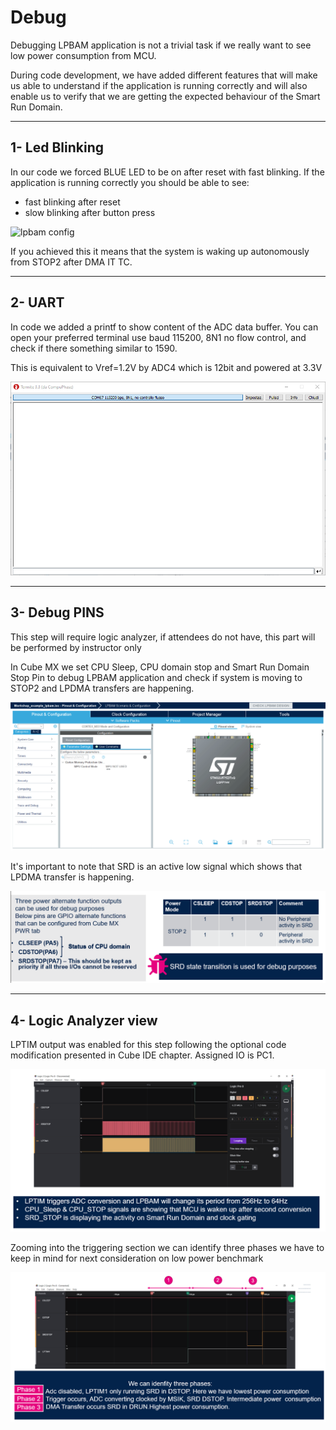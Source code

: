 # **Debug** #

<awarning>
Debugging LPBAM application is not a trivial task if we really want to see low power consumption from MCU.
</awarning>

During code development, we have added different features that will make us able to understand if the application is running correctly and will also enable us to verify that we are getting the expected behaviour of the Smart Run Domain.

---

## 1- Led Blinking

In our code we forced BLUE LED to be on after reset with fast blinking.
If the application is running correctly you should be able to see:

- fast blinking after reset
- slow blinking after button press


![lpbam config](./img/0402.gif)

<asuccess>
If you achieved this it means that the system is waking up autonomously from STOP2 after DMA IT TC.
</asuccess>

---

## 2- UART

In code we added a printf to show content of the ADC data buffer.
You can open your preferred terminal use baud 115200, 8N1 no flow control, and check if there something similar to 1590.

<ainfo>
This is equivalent to Vref=1.2V by ADC4 which is 12bit and powered at 3.3V
</ainfo>

<p>

</p>

![lpbam config](./img/0401.gif)

---

## 3- Debug PINS

<awarning>
This step will require logic analyzer, if attendees do not have, this part will be performed by instructor only 
</awarning>

<p>

</p>

In Cube MX we set CPU Sleep, CPU domain stop and Smart Run Domain Stop Pin to debug LPBAM application and check if system is moving to STOP2 and LPDMA transfers are happening.


![lpbam config](./img/0405.gif)

It's important to note that SRD is an active low signal which shows that LPDMA transfer is happening.

![lpbam config](./img/0402.png)

---

## 4- Logic Analyzer view
LPTIM output was enabled for this step following the optional code modification presented in Cube IDE chapter. Assigned IO is PC1.

![lpbam config](./img/0403.png)

Zooming into the triggering section we can identify three phases we have to keep in mind for next consideration on low power benchmark

![lpbam config](./img/0404.png)
